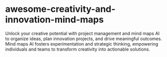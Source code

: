 # awesome-creativity-and-innovation-mind-maps
Unlock your creative potential with project management and mind maps AI to organize ideas, plan innovation projects, and drive meaningful outcomes. Mind maps AI fosters experimentation and strategic thinking, empowering individuals and teams to transform creativity into actionable solutions.

